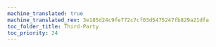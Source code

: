 ```yaml
---
machine_translated: true
machine_translated_rev: 3e185d24c9fe772c7cf03d5475247fb829a21dfa
toc_folder_title: Third-Party
toc_priority: 24
---
```



